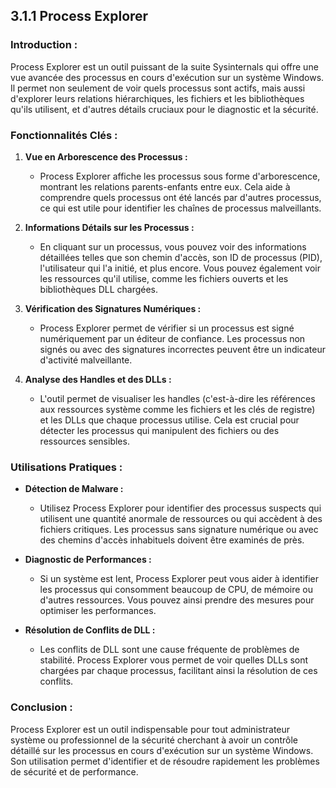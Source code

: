 
## 3.1.1 Process Explorer

### Introduction :
Process Explorer est un outil puissant de la suite Sysinternals qui offre une vue avancée des processus en cours d'exécution sur un système Windows. Il permet non seulement de voir quels processus sont actifs, mais aussi d'explorer leurs relations hiérarchiques, les fichiers et les bibliothèques qu'ils utilisent, et d'autres détails cruciaux pour le diagnostic et la sécurité.

### Fonctionnalités Clés :
1. **Vue en Arborescence des Processus :**
   - Process Explorer affiche les processus sous forme d'arborescence, montrant les relations parents-enfants entre eux. Cela aide à comprendre quels processus ont été lancés par d'autres processus, ce qui est utile pour identifier les chaînes de processus malveillants.
   
2. **Informations Détails sur les Processus :**
   - En cliquant sur un processus, vous pouvez voir des informations détaillées telles que son chemin d'accès, son ID de processus (PID), l'utilisateur qui l'a initié, et plus encore. Vous pouvez également voir les ressources qu'il utilise, comme les fichiers ouverts et les bibliothèques DLL chargées.

3. **Vérification des Signatures Numériques :**
   - Process Explorer permet de vérifier si un processus est signé numériquement par un éditeur de confiance. Les processus non signés ou avec des signatures incorrectes peuvent être un indicateur d'activité malveillante.

4. **Analyse des Handles et des DLLs :**
   - L'outil permet de visualiser les handles (c'est-à-dire les références aux ressources système comme les fichiers et les clés de registre) et les DLLs que chaque processus utilise. Cela est crucial pour détecter les processus qui manipulent des fichiers ou des ressources sensibles.

### Utilisations Pratiques :
- **Détection de Malware :**
   - Utilisez Process Explorer pour identifier des processus suspects qui utilisent une quantité anormale de ressources ou qui accèdent à des fichiers critiques. Les processus sans signature numérique ou avec des chemins d'accès inhabituels doivent être examinés de près.

- **Diagnostic de Performances :**
   - Si un système est lent, Process Explorer peut vous aider à identifier les processus qui consomment beaucoup de CPU, de mémoire ou d'autres ressources. Vous pouvez ainsi prendre des mesures pour optimiser les performances.

- **Résolution de Conflits de DLL :**
   - Les conflits de DLL sont une cause fréquente de problèmes de stabilité. Process Explorer vous permet de voir quelles DLLs sont chargées par chaque processus, facilitant ainsi la résolution de ces conflits.

### Conclusion :
Process Explorer est un outil indispensable pour tout administrateur système ou professionnel de la sécurité cherchant à avoir un contrôle détaillé sur les processus en cours d'exécution sur un système Windows. Son utilisation permet d'identifier et de résoudre rapidement les problèmes de sécurité et de performance.
